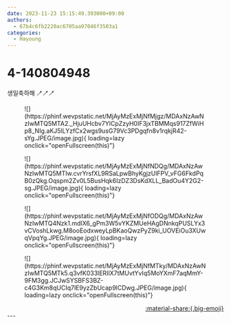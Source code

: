 ```yaml
---
date: 2023-11-23 15:15:49.393000+09:00
authors:
  - 67b4c6fb2220ac6705aa97046f3503a1
categories:
  - Hayoung
---
```


# 4-140804948

<div class="post-container" markdown="1">
<div class="content-container md-sidebar__scrollwrap" markdown="1">

생일축하해 🪥🪥🪥
<figure markdown="1">
![](https://phinf.wevpstatic.net/MjAyMzExMjNfMjgz/MDAxNzAwNzIwMTQ5MTA2._HjuUHcbv7YlCpZzyH0IF3jxTBMMqs917ZfWiHp8_NIg.aKJ5lLYzfCx2wgs9usG79Vc3PDgqfn8v1rqkjR42-sYg.JPEG/image.jpg){ loading=lazy onclick="openFullscreen(this)"}
</figure>

<figure markdown="1">
![](https://phinf.wevpstatic.net/MjAyMzExMjNfNDQg/MDAxNzAwNzIwMTQ5MTIw.cvrYrsfXL9RSaLpwBhyKgjzUlFPV_vFG6FkdPqB0zQkg.Oqspm2Zv0L5BusHqk6IzDZ3DsKdXLL_BadOu4Y2G2-sg.JPEG/image.jpg){ loading=lazy onclick="openFullscreen(this)"}
</figure>

<figure markdown="1">
![](https://phinf.wevpstatic.net/MjAyMzExMjNfODQg/MDAxNzAwNzIwMTQ4Nzk1.mdIX6_gPm3W5vYKZMUeHAgDNnkqPUSLYx3vCVoshLkwg.M8ooEodxweyLpBKaoQwzPyZ9ki_UOVEiOu3XUwqVpqYg.JPEG/image.jpg){ loading=lazy onclick="openFullscreen(this)"}
</figure>

<figure markdown="1">
![](https://phinf.wevpstatic.net/MjAyMzExMjNfMTky/MDAxNzAwNzIwMTQ5MTk5.q3vfK033lERIlX7tMUvtYvIq5MoYXmF7aqMmY-9FM3gg.JCJwSYSBFS3BZ-c4G3Km8qUCIq7lE9yzZbUcap9lCDwg.JPEG/image.jpg){ loading=lazy onclick="openFullscreen(this)"}
</figure>


</div>
</div>

<div style="text-align: right;" markdown="1">
<a href="https://weverse.io/fromis9/artist/4-140804948" style="text-align: right;">:material-share:{.big-emoji}</a>
</div>
---
